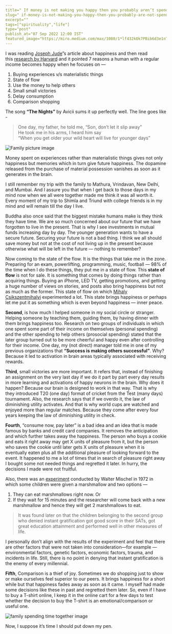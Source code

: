 ```yaml
---
title=" If money is not making you happy then you probably aren’t spending it right"
slug=" if-money-is-not-making-you-happy-then-you-probably-are-not-spending-it-right"
excerpt=""
tags=["spirituality","life"]
type="post"
publish_at="07 Sep 2022 12:00 IST"
featured_image="https://miro.medium.com/max/1080/1*lf432kOk7PBib6d3e1nTJQ.png"
---
```


I was reading [Joseph Jude](https://jjude.com/money-buys-happiness/)”s article about happiness and then read this [research by Harvard](https://scholar.harvard.edu/files/danielgilbert/files/if-money-doesnt-make-you-happy.nov-12-20101.pdf) and it pointed 7 reasons a human with a regular income becomes happy when he focuses on —

1. Buying experiences v/s materialistic things  
2. State of flow  
3. Use the money to help others  
4. Small small victories  
5. Delay consumption  
6. Comparison shopping

The song **“The Nights”** by Avicii sums it up perfectly well. The line goes like -

> One day, my father, he told me, “Son, don’t let it slip away”  
> He took me in his arms, I heard him say  
> “When you get older your wild heart will live for younger days”

![Family picture image](https://miro.medium.com/max/1080/1*lf432kOk7PBib6d3e1nTJQ.png)



Money spent on experiences rather than materialistic things gives not only happiness but memories which in turn give future happiness. The dopamine released from the purchase of material possession vanishes as soon as it generates in the brain.

I still remember my trip with the family to Mathura, Vrindavan, New Delhi, and Mumbai. And I assure you that when I get back to those days in my mind now when we all were together made me think it was all worth it. Every moment of my trip to Shimla and Triund with college friends is in my mind and will remain till the day I live.

Buddha also once said that the biggest mistake humans make is they think they have time. We are so much concerned about our future that we have forgotten to live in the present. That is why I see investments in mutual funds increasing day by day. The younger generation wants to have a secure future. Securing your future is not a bad thing. I think we all should save money but not at the cost of not living up in the present because otherwise what will be left in the future — nothing to remember?

Now coming to the state of the flow. It is the things that take me in the zone. Preparing for an exam, powerlifting, programming, music, football — 98% of the time when I do these things, they put me in a state of flow. This **state of flow** is not for sale. It is something that comes by doing things rather than acquiring things. Buying an iPhone, LED TV, getting promotions, and getting a huge number of views on stories, and posts also bring happiness but not as much as the former. This state of flow on which [Mihaly Csikszentmihalyi](https://en.wikipedia.org/wiki/Mihaly_Csikszentmihalyi) experimented a lot. This state brings happiness or perhaps let me put it as something which is even beyond happiness — inner peace.

**Second**, is how much I helped someone in my social circle or stranger. Helping someone by teaching them, guiding them, by having dinner with them brings happiness too. Research on two groups of individuals in which one spent some part of their income on themselves (personal spending) and the other spending to help others (prosocial spending) stated that the later group turned out to be more cheerful and happy even after controlling for their income. One day, my (not direct) manager told me in one of my previous organizations that **“Success is making others successful”**. Why? Because it led to activation in brain areas typically associated with receiving rewards.

**Third**, small victories are more important. It refers that, instead of finishing an assignment on the very last day if we do it part by part every day results in more learning and activations of happy neurons in the brain. Why does it happen? Because our brain is designed to work in that way. That is why they introduced T20 (one day) format of cricket from the Test (many days) tournament. Also, the research says that if we overdo it, the law of diminishing utility activates. And that is why world cups are watched and enjoyed more than regular matches. Because they come after every four years keeping the law of diminishing utility in check.

**Fourth**, “consume now, pay later” is a bad idea and an idea that is made famous by banks and credit card companies. It removes the anticipation and which further takes away the happiness. The person who buys a cookie and eats it right away may get X units of pleasure from it, but the person who saves the cookie until later gets X units of pleasure when it is eventually eaten plus all the additional pleasure of looking forward to the event. It happened to me a lot of times that in search of pleasure right away I bought some not needed things and regretted it later. In hurry, the decisions I made were not fruitful.

Also, there was an [experiment](https://en.wikipedia.org/wiki/Stanford_marshmallow_experiment) conducted by Walter Mischel in 1972 in which some children were given a marshmallow and two options —  
1. They can eat marshmallows right now. Or  
2. If they wait for 15 minutes and the researcher will come back with a new marshmallow and hence they will get 2 marshmallows to eat.

> It was found later on that the children belonging to the second group who denied instant gratification got good score in their SATs, got great education attainment and performed well in other measures of life.

I personally don’t align with the results of the experiment and feel that there are other factors that were not taken into consideration—for example — environmental factors, genetic factors, economic factors, trauma, and incidents in life. Still, there is no point in denying that instant gratification is the enemy of every millennial.

**Fifth**, Comparison is a thief of joy. Sometimes we do shopping just to show or make ourselves feel superior to our peers. It brings happiness for a short while but that happiness fades away as soon as it came. I myself had made some decisions like these in past and regretted them later. So, even if I have to buy a T-shirt online, I keep it in the online cart for a few days to test whether the decision to buy the T-shirt is an emotional/comparison or useful one.

![family spending time together image](https://miro.medium.com/max/1080/1*9wMa_cAi29bRPfu74Vdewg.png)

Now, I suppose it’s time I should put down my pen.